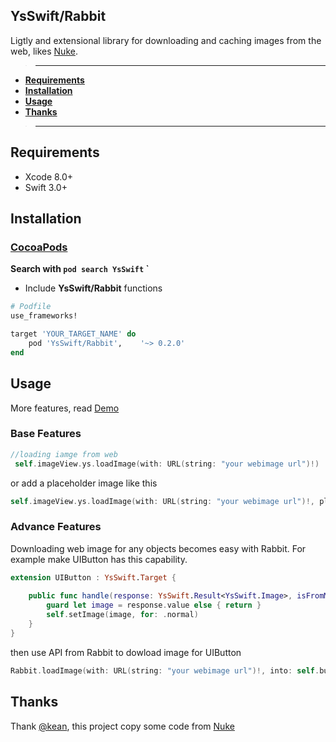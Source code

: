 ## YsSwift/Rabbit

Ligtly and extensional library for downloading and caching images from the web, likes [Nuke](Nuke).  

>---
- **[Requirements](#Requirements)**
- **[Installation](#Installation)**
- **[Usage](#Usage)**
- **[Thanks](#Thanks)**
>---

## Requirements

* Xcode 8.0+
* Swift 3.0+

## Installation

### [CocoaPods](https://guides.cocoapods.org/using/using-cocoapods.html)

**Search with `pod search YsSwift` `**

* Include **YsSwift/Rabbit** functions
```ruby
# Podfile
use_frameworks!

target 'YOUR_TARGET_NAME' do
    pod 'YsSwift/Rabbit',    '~> 0.2.0'
end
```

## Usage

More features, read [Demo](Demo)
### Base Features

```swift
//loading iamge from web
 self.imageView.ys.loadImage(with: URL(string: "your webimage url")!)
```
or add a placeholder image like this
```swift
self.imageView.ys.loadImage(with: URL(string: "your webimage url")!, placeholder: UIImage(named:"rabbit_1"))
```
### Advance Features

Downloading web image for any objects becomes easy with Rabbit. For example make UIButton has this capability.

```swift
extension UIButton : YsSwift.Target {
    
    public func handle(response: YsSwift.Result<YsSwift.Image>, isFromMemoryCache: Bool) {
        guard let image = response.value else { return }
        self.setImage(image, for: .normal)
    }
}
```
then use API from Rabbit to dowload image for UIButton
```swift
Rabbit.loadImage(with: URL(string: "your webimage url")!, into: self.button)

```
## Thanks
Thank [@kean](https://github.com/kean), this project copy some code from [Nuke](Nuke)

[Nuke]: https://github.com/kean/Nuke
[Demo]: https://github.com/gb-6k-house/YsSwift/tree/master/Demo